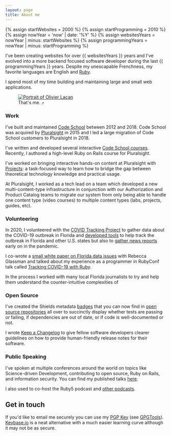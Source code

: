 ```yaml
---
layout: page
title: About me
---
```


{% assign startWebsites = 2000 %}
{% assign startProgramming = 2010 %}
{% assign nowYear = 'now' | date: '%Y' %}
{% assign websitesYears = nowYear | minus: startWebsites %}
{% assign programmingYears = nowYear | minus: startProgramming %}

I've been creating websites for over {{ websitesYears }} years
and I've evolved into a more backend focused software developer during
the last {{ programmingYears }} years. Despite my unescapable
Frenchness, my favorite languages are English and
[Ruby](http://tryruby.org).

I spend most of my time building and maintaining
large and small web applications.

<figure id="mug">
  <a href="https://en.gravatar.com/userimage/4041830/f96aa6256f6953179d7921d981516f2b?size=2048" title="Download a huge version of my face to see if you can figure out the number of degrees I tilted it for this shot.">
    <img src ="https://en.gravatar.com/userimage/4041830/f96aa6256f6953179d7921d981516f2b.jpg?size=540" alt="Portrait of Olivier Lacan"/>
  </a>
  <figcaption>That's me. &#10548;</figcaption>
</figure>

### Work

I've built and maintained [Code School](https://www.codeschool.com) between 2012 and 2018.
Code School was acquired by [Pluralsight](https://pluralsight.com) in 2015 and I led a large
migration of Code School customers to Pluralsight in 2018.

I've written and developed several interactive [Code School courses](/work#code-school). Recently, I
authored a high-level Ruby on Rails course for Pluralsight.

I've worked on bringing interactive hands-on content at Pluralsight with [Projects](/work#projects):
a task-focused way to learn how to bridge the gap between theoretical technology knowledge and practical usage.

At Pluralsight, I worked as a tech lead on a team which developed a new multi-content-type
infrastructure in conjunction with our Authorization and Product Catalog teams to migrate
our system from only being able to handle one content type (video courses) to multiple content
types (labs, projects, guides, etc).

### Volunteering

In 2020, I volunteered with the [COVID Tracking Project](https://covidtracking.com/) to
gather data about the COVID-19 outbreak in Florida and [developed tools][ovid] to help
track the outbreak in Florida and other U.S. states but also to [gather news reports][paperboi]
early on in the pandemic.

I co-wrote a [small white paper on Florida data issues][c19blog] with Rebecca Glassman and
talked about my experience as a programmer in RubyConf talk called [Tracking COVID-19 with Ruby][c19talk].

In the process I worked with many local Florida journalists to try and help them understand
the counter-intuitive complexities of

[c19blog]: https://covidtracking.com/analysis-updates/florida-covid-19-data
[c19talk]: /talks/tracking-covid-19-with-ruby/
[ovid]: https://github.com/olivierlacan/ovid
[paperboi]: https://github.com/olivierlacan/paperboi

### Open Source

I've created the Shields metadata [badges](http://shields.io) that
you can now find in [open source repositories][gh-shields] all over to
succinctly display whether tests are passing or failing, if dependencies
are out of date, or if code is well-documented or not.

[gh-shields]: https://github.com/search?utf8=✓&q=https%3A%2F%2Fimg.shields.io%2F&type=Code

I wrote [Keep a Changelog](http://keepachangelog.com) to give fellow
software developers clearer guidelines on how to provide
human-friendly release notes for their software.

### Public Speaking

I've spoken at multiple conferences around the world on topics like
Science-driven Development, contributing to open source, Ruby on Rails,
and information security. You can find my published talks [here](/talks).

I also used to co-host the Ruby5 podcast and [other podcasts](/work#podcasts).

## Get in touch

If you'd like to email me securely you can use my [PGP Key][pgp] (see
[GPGTools][gpg]). [Keybase.io][kb] is a neat alternative with a much
easier learning curve although it may not be as secure.

[gpg]: /tools/security/gpgtools
[kb]: https://keybase.io/olivierlacan
[pgp]: http://hkps.pool.sks-keyservers.net/pks/lookup?search=hi%40olivierlacan.com&fingerprint=on&op=index
